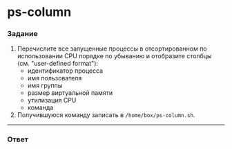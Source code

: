 # ps-column

### Задание

1. Перечислите все запущенные процессы в отсортированном по использовании CPU порядке по убыванию и отобразите столбцы (см. "user-defined format"):
   - идентификатор процесса
   - имя пользователя
   - имя группы
   - размер виртуальной памяти
   - утилизация CPU
   - команда
2. Получившуюся команду записать в `/home/box/ps-column.sh`.

---

### Ответ
